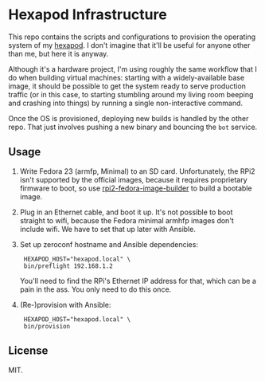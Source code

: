 # Hexapod Infrastructure

This repo contains the scripts and configurations to provision the operating
system of my [hexapod](http://github.com/adammck/hexapod). I don't imagine that
it'll be useful for anyone other than me, but here it is anyway.

Although it's a hardware project, I'm using roughly the same workflow that I do
when building virtual machines: starting with a widely-available base image, it
should be possible to get the system ready to serve production traffic (or in
this case, to starting stumbling around my living room beeping and crashing into
things) by running a single non-interactive command.

Once the OS is provisioned, deploying new builds is handled by the other repo.
That just involves pushing a new binary and bouncing the `bot` service.


## Usage

1. Write Fedora 23 (armfp, Minimal) to an SD card. Unfortunately, the RPi2 isn't
   supported by the official images, because it requires proprietary firmware to
   boot, so use [rpi2-fedora-image-builder](https://github.com/spartacus06/rpi2-fedora-image-builder)
   to build a bootable image.

2. Plug in an Ethernet cable, and boot it up. It's not possible to boot straight
   to wifi, because the Fedora minimal armhfp images don't include wifi. We have
   to set that up later with Ansible.

3. Set up zeroconf hostname and Ansible dependencies:

        HEXAPOD_HOST="hexapod.local" \
        bin/preflight 192.168.1.2

   You'll need to find the RPi's Ethernet IP address for that, which can be a
   pain in the ass. You only need to do this once.

4. (Re-)provision with Ansible:

        HEXAPOD_HOST="hexapod.local" \
        bin/provision


## License

MIT.
